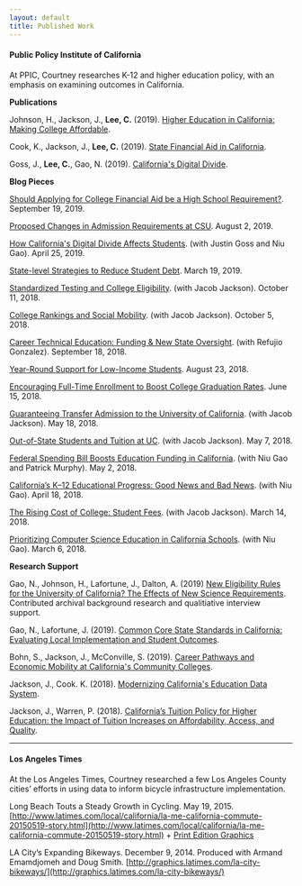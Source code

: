 ```yaml
---
layout: default
title: Published Work
---
```


#### Public Policy Institute of California

At PPIC, Courtney researches K-12 and higher education policy, with an emphasis on examining outcomes in California.

**Publications** 

Johnson, H., Jackson, J., **Lee, C.** (2019). [Higher Education in California: Making College Affordable](https://www.ppic.org/publication/higher-education-in-california-making-college-affordable/).  

Cook, K., Jackson, J., **Lee, C.** (2019). [State Financial Aid in California](https://www.ppic.org/publication/state-financial-aid-in-california/).

Goss, J., **Lee, C.**, Gao, N. (2019). [California's Digital Divide](https://www.ppic.org/publication/californias-digital-divide/).

**Blog Pieces**

[Should Applying for College Financial Aid be a High School Requirement?](https://www.ppic.org/blog/should-applying-for-college-financial-aid-be-a-high-school-requirement/). September 19, 2019.

[Proposed Changes in Admission Requirements at CSU](https://www.ppic.org/blog/proposed-changes-in-admission-requirements-at-csu/). August 2, 2019.

[How California's Digital Divide Affects Students](https://www.ppic.org/blog/how-californias-digital-divide-affects-students/). (with Justin Goss and Niu Gao). April 25, 2019.

[State-level Strategies to Reduce Student Debt](https://www.ppic.org/blog/state-level-strategies-to-reduce-student-debt/). March 19, 2019. 

[Standardized Testing and College Eligibility](http://www.ppic.org/blog/standardized-testing-and-college-eligibility/). (with Jacob Jackson). October 11, 2018.

[College Rankings and Social Mobility](http://www.ppic.org/blog/college-rankings-and-social-mobility/). (with Jacob Jackson). October 5, 2018.

[Career Technical Education: Funding & New State Oversight](http://www.ppic.org/blog/career-technical-education-funding-and-new-state-oversight/). (with Refujio Gonzalez). September 18, 2018.

[Year-Round Support for Low-Income Students](http://www.ppic.org/blog/year-round-support-for-low-income-students/). August 23, 2018.

[Encouraging Full-Time Enrollment to Boost College Graduation Rates](http://www.ppic.org/blog/encouraging-full-time-enrollment-to-boost-college-graduation-rates/). June 15, 2018.

[Guaranteeing Transfer Admission to the University of California](http://www.ppic.org/blog/guaranteeing-transfer-admission-to-the-university-of-california/). (with Jacob Jackson). May 18, 2018.

[Out-of-State Students and Tuition at UC](http://www.ppic.org/blog/out-of-state-students-and-tuition-at-uc/). (with Jacob Jackson). May 7, 2018.

[Federal Spending Bill Boosts Education Funding in California](http://www.ppic.org/blog/federal-spending-bill-boosts-education-funding-in-california/). (with Niu Gao and Patrick Murphy). May 2, 2018.

[California’s K–12 Educational Progress: Good News and Bad News](http://www.ppic.org/blog/californias-k-12-educational-progress-good-news-bad-news/). (with Niu Gao). April 18, 2018.

[The Rising Cost of College: Student Fees](http://www.ppic.org/blog/rising-cost-college-student-fees/). (with Jacob Jackson). March 14, 2018.

[Prioritizing Computer Science Education in California Schools](http://www.ppic.org/blog/making-computer-science-priority-california-schools/). (with Niu Gao). March 6, 2018.

**Research Support**

Gao, N., Johnson, H., Lafortune, J., Dalton, A. (2019) [New Eligibility Rules for the University of California? The Effects of New Science Requirements](https://www.ppic.org/publication/new-eligibility-rules-for-university-of-california-the-effects-of-new-science-requirements/). 
Contributed archival background research and qualitiative interview support. 

Gao, N., Lafortune, J. (2019). [Common Core State Standards in California: Evaluating Local Implementation and Student Outcomes](https://www.ppic.org/publication/common-core-state-standards-in-california-evaluating-local-implementation-and-student-outcomes/). 

Bohn, S., Jackson, J., McConville, S. (2019). [Career Pathways and Economic Mobility at California's Community Colleges](https://www.ppic.org/publication/career-pathways-and-economic-mobility-at-californias-community-colleges/).

Jackson, J., Cook. K. (2018). [Modernizing California's Education Data System](https://www.ppic.org/publication/modernizing-californias-education-data-system/).

Jackson, J., Warren, P. (2018). [California’s Tuition Policy for Higher Education: the Impact of Tuition Increases on Affordability, Access, and Quality](http://www.ppic.org/publication/californias-tuition-policy-for-higher-education-the-impact-of-tuition-increases-on-affordability-access-and-quality/).

---
#### Los Angeles Times

At the Los Angeles Times, Courtney researched a few Los Angeles County cities’ efforts in using data to inform bicycle infrastructure implementation.

Long Beach Touts a Steady Growth in Cycling. May 19, 2015.
[http://www.latimes.com/local/california/la-me-california-commute-20150519-story.html](http://www.latimes.com/local/california/la-me-california-commute-20150519-story.html) + [Print Edition Graphics](http://courtneylee.net/blog/2018/10/28/longbeach-visuals)

LA City’s Expanding Bikeways. December 9, 2014.
Produced with Armand Emamdjomeh and Doug Smith.
[http://graphics.latimes.com/la-city-bikeways/](http://graphics.latimes.com/la-city-bikeways/)
